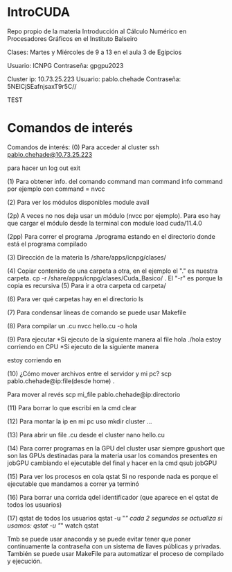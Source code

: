 # IntroCUDA
 Repo propio de la materia Introducción al Cálculo Numérico en Procesadores Gráficos en el Instituto Balseiro 

Clases:
Martes y Miércoles de 9 a 13 en el aula 3 de Egipcios

Usuario: ICNPG
Contraseña: gpgpu2023

Cluster
ip: 10.73.25.223
Usuario: pablo.chehade
Contraseña: 5NElCjSEafnjsaxT9r5C//

TEST

# Comandos de interés


Comandos de interés:
(0) Para acceder al cluster
ssh pablo.chehade@10.73.25.223

para hacer un log out
exit

(1) Para obtener info. del comando command
man command
info command
por ejemplo con command = nvcc

(2) Para ver los módulos disponibles
module avail

(2p) A veces no nos deja usar un módulo (nvcc por ejemplo). Para eso hay que cargar el módulo desde la terminal con
module load cuda/11.4.0

(2pp) Para correr el programa
./programa
estando en el directorio donde está el programa compilado


(3) Dirección de la materia
ls /share/apps/icnpg/clases/

(4) Copiar contenido de una carpeta a otra, en el ejemplo el "." es nuestra carpeta.
cp -r /share/apps/icnpg/clases/Cuda_Basico/ .
El "-r" es porque la copia es recursiva
(5) Para ir a otra carpeta
cd carpeta/

(6) Para ver qué carpetas hay en el directorio
ls

(7) Para condensar líneas de comando se puede usar Makefile

(8) Para compilar un .cu
nvcc hello.cu -o hola

(9) Para ejecutar
*Si ejecuto de la siguiente manera al file hola
./hola
estoy corriendo en CPU
*Si ejecuto de la siguiente manera

estoy corriendo en

(10) ¿Cómo mover archivos entre el servidor y mi pc?
scp pablo.chehade@ip:file(desde home) .

Para mover al revés
scp mi_file pablo.chehade@ip:directorio

(11) Para borrar lo que escribí en la cmd
clear

(12) Para montar la ip en mi pc uso
mkdir cluster ...

(13) Para abrir un file .cu desde el cluster
nano hello.cu

(14) Para correr programas en la GPU del cluster usar siempre gpushort que son las GPUs destinadas para la materia usar los comandos presentes en jobGPU cambiando el ejecutable del final y hacer en la cmd
qsub jobGPU

(15) Para ver los procesos en cola
qstat
Si no responde nada es porque el ejecutable que mandamos a correr ya terminó

(16) Para borrar una corrida
qdel identificador (que aparece en el qstat de todos los usuarios)

(17) qstat de todos los usuarios
qstat -u "*"
cada 2 segundos se actualiza si usamos:
qstat -u \"*\" 
watch qstat

Tmb se puede usar anaconda y se puede evitar tener que poner continuamente la contraseña con un sistema de llaves públicas y privadas.
También se puede usar MakeFile para automatizar el proceso de compilado y ejecución.